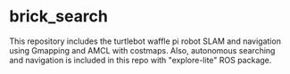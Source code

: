 # brick_search

This repository includes the turtlebot waffle pi robot SLAM and navigation using Gmapping and AMCL with costmaps. Also, autonomous searching and navigation is included in this repo with "explore-lite" ROS package.